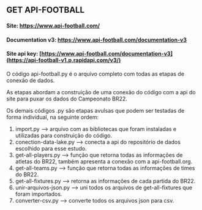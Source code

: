 ## GET API-FOOTBALL 

#### Site: https://www.api-football.com/
#### Documentation v3: https://www.api-football.com/documentation-v3
#### Site api key: [https://www.api-football.com/documentation-v3](https://api-football-v1.p.rapidapi.com/v3/)

O código api-football.py é o arquivo completo com todas as etapas de conexão de dados. 

As etapas abordam a construição de uma conexão do código com a api do site para puxar os dados do Campeonato BR22.

Os demais códigos .py são etapas avulsas que podem ser testadas de forma individual, na seguinte ordem:

  1. import.py --> arquivo com as bibliotecas que foram instaladas e utilizadas para construição do código.
  2. conection-data-lake.py --> conecta a api do repositório de dados escolhido para esse estudo.
  3. get-all-players.py --> função que retorna todas as informações de atletas do BR22, também apresenta a conexão com a api-football.org.
  4. get-all-teams.py --> função que retorna todas as informações de times do BR22.
  5. get-all-fixtures.py --> retorna as informações de cada partida do BR22.
  6. unir-arquivos-json.py --> uni todos os arquivos de get-all-fixtures que foram importados.
  7. converter-csv.py --> converte todos os arquivos json para csv.

